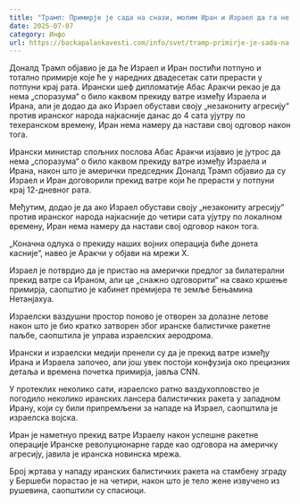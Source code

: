 ```yaml
---
title: "Трамп: Примирје је сада на снази, молим Иран и Израел да га не крше"
date: 2025-07-07
category: Инфо
url: https://backapalankavesti.com/info/svet/tramp-primirje-je-sada-na-snazi-molim-iran-i-izrael-da-ga-ne-krse/
---
```


Доналд Трамп објавио је да ће Израел и Иран постићи потпуно и тотално примирје које ће у наредних двадесетак сати прерасти у потпуни крај рата. Ирански шеф дипломатије Абас Аракчи рекао је да нема „споразума“ о било каквом прекиду ватре између Израела и Ирана, али је додао да ако Израел обустави своју „незакониту агресију“ против иранског народа најкасније данас до 4 сата ујутру по техеранском времену, Иран нема намеру да настави свој одговор након тога.

Ирански министар спољних послова Абас Аракчи изјавио је јутрос да нема „споразума“ о било каквом прекиду ватре између Израела и Ирана, након што је амерички председник Доналд Трамп објавио да су Израел и Иран договорили прекид ватре који ће прерасти у потпуни крај 12-дневног рата.

Међутим, додао је да ако Израел обустави своју „незакониту агресију“ против иранског народа најкасније до четири сата ујутру по локалном времену, Иран нема намеру да настави свој одговор након тога.

„Коначна одлука о прекиду наших војних операција биће донета касније“, навео је Аракчи у објави на мрежи X.

Израел је потврдио да је пристао на амерички предлог за билатерални прекид ватре са Ираном, али це „снажно одговорити“ на свако кршење примирја, саопштио је кабинет премијера те земље Бењамина Нетанјахуа.

Израелски ваздушни простор поново је отворен за долазне летове након што је био кратко затворен због иранске балистичке ракетне паљбе, саопштила је управа израелских аеродрома.

Ирански и израелски медији пренели су да је прекид ватре између Ирана и Израела започео, али још увек постоји конфузија око прецизних детаља и времена почетка примирја, јавља CNN.

У протеклих неколико сати, израелско ратно ваздухопловство је погодило неколико иранских лансера балистичких ракета у западном Ирану, који су били припремљени за нападе на Израел, саопштила је израелска војска.

Иран је наметнуо прекид ватре Израелу након успешне ракетне операције Иранске револуционарне гарде као одговора на америчку агресију, јавила је иранска новинска мрежа.

Број жртава у нападу иранских балистичких ракета на стамбену зграду у Бершеби порастао је на четири, након што је тело жене извучено из рушевина, саопштили су спасиоци.
